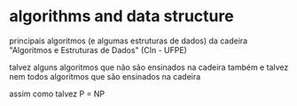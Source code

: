 # algorithms and data structure

principais algoritmos (e algumas estruturas de dados) da cadeira "Algoritmos e Estruturas de Dados" (CIn - UFPE)

talvez alguns algoritmos que não são ensinados na cadeira também e talvez nem todos algoritmos que são ensinados na cadeira

assim como talvez P = NP
